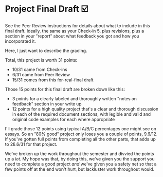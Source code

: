 # Project Final Draft ☑️

See the Peer Review instructions for details about what to include in this final draft. Ideally, the same as your Check-in 5, plus revisions, plus a section in your "report" about what feedback you got and how you incorporated it.

Here, I just want to describe the grading.

Total, this project is worth 31 points:

- 10/31 came from Check-ins
- 6/31 came from Peer Review
- 15/31 comes from this for-real-final draft

Those 15 points for this final draft are broken down like this:

- 3 points for a clearly labeled and thoroughly written "notes on feedback" section in your write up
- 12 points for a high quality project that's a clear and thorough discussion in each of the required document sections, with legible and valid and original code examples for each where appropriate

I'll grade those 12 points using typical A/B/C percentages one might see on essays. So an "80% good" project only loses you a couple of points, 9.6/12. If you've gotten full points from completing all the other parts, that adds up to 28.6/31 for that project.

We've broken up the work throughout the semester and divvied the points up a *lot*. My hope was that, by doing this, we've given you the support you need to complete a good project *and* we've given you a safety net so that a few points off at the end won't hurt, but lackluster work throughout would.